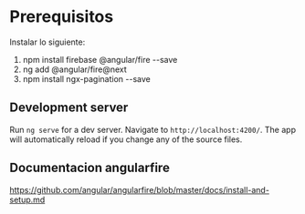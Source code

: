 # Prerequisitos
Instalar lo siguiente:

1. npm install firebase @angular/fire --save
2. ng add @angular/fire@next
3. npm install ngx-pagination --save




## Development server

Run `ng serve` for a dev server. Navigate to `http://localhost:4200/`. The app will automatically reload if you change any of the source files.

## Documentacion angularfire

https://github.com/angular/angularfire/blob/master/docs/install-and-setup.md